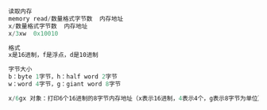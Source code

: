 ```objectivec
读取内存
memory read/数量格式字节数  内存地址
x/数量格式字节数  内存地址
x/3xw  0x10010

格式
x是16进制，f是浮点，d是10进制

字节大小
b：byte 1字节，h：half word 2字节
w：word 4字节，g：giant word 8字节
```

```objectivec
x/6gx 对象：打印6个16进制的8字节内存地址（x表示16进制，4表示4个，g表示8字节为单位）
```